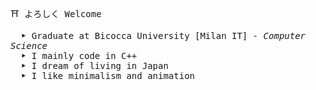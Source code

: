 <samp> ⛩ よろしく Welcome
<p>
    <samp>
        &emsp; <b>‣</b> Graduate at Bicocca University [Milan IT] <samp><i>- Computer Science </i></samp>
    <br>
    &emsp; <b>‣</b> I mainly code in C++
    <br>
    &emsp; <b>‣</b> I dream of living in Japan
    <br>
    &emsp; <b>‣</b> I like minimalism and animation
    <br>
</p>

